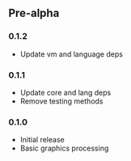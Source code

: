 ## Pre-alpha

### 0.1.2

- Update vm and language deps

### 0.1.1

- Update core and lang deps
- Remove testing methods

### 0.1.0

- Initial release
- Basic graphics processing